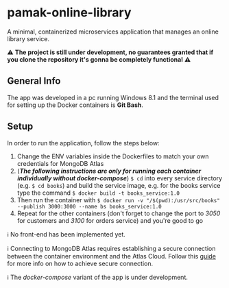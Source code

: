 # pamak-online-library
A minimal, containerized microservices application that manages an online library service.

:warning: **The project is still under development, no guarantees granted that if you clone the repository it's gonna be completely functional** :warning:

## General Info
The app was developed in a pc running Windows 8.1 and the terminal used for setting up the Docker containers is **Git Bash**. 

## Setup
In order to run the application, follow the steps below: 
1. Change the ENV variables inside the Dockerfiles to match your own credentials for MongoDB Atlas
2. (**_The following instructions are only for running each container individually without docker-compose_**) ```$ cd``` into every service directory (e.g. ```$ cd books```) and build the service image, e.g. for the books service type the command ```$ docker build -t books_service:1.0```
3. Then run the container with ```$ docker run -v "/$(pwd):/usr/src/books" --publish 3000:3000 --name bs books_service:1.0```
4. Repeat for the other containers (don't forget to change the port to _3050_ for customers and _3100_ for orders service) and you're good to go

:information_source: No front-end has been implemented yet.

:information_source: Connecting to MongoDB Atlas requires establishing a secure connection between the container environment and the Atlas Cloud. Follow this [guide](https://docs.docker.com/engine/security/https/) for more info on how to achieve secure connection.

:information_source: The _docker-compose_ variant of the app is under development.
